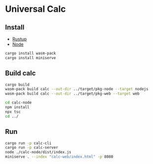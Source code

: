 # Universal Calc

## Install

- [Rustup](https://rustup.rs/)
- [Node](https://nodejs.org/en/download/package-manager/)
```bash
cargo install wasm-pack
cargo install miniserve
```

## Build calc

```bash
cargo build
wasm-pack build calc --out-dir ../target/pkg-node --target nodejs
wasm-pack build calc --out-dir ../target/pkg-web --target web

cd calc-node
npm install
npx tsc
cd ../
```

## Run

```bash
cargo run -p calc-cli
cargo run -p calc-server
node ./calc-node/dist/index.js
miniserve . --index "calc-web/index.html" -p 8080
```
